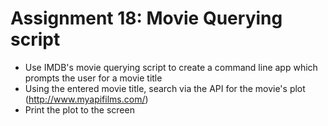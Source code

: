 # Assignment 18: Movie Querying script
* Use IMDB's movie querying script to create a command line app which prompts the user for a movie title
* Using the entered movie title, search via the API for the movie's plot (http://www.myapifilms.com/)
* Print the plot to the screen
